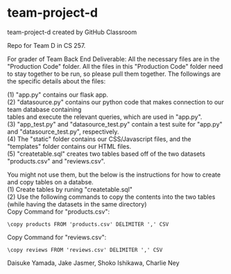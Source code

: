 # team-project-d
team-project-d created by GitHub Classroom

Repo for Team D in CS 257. 

For grader of Team Back End Deliverable:
All the necessary files are in the "Production Code" folder. All the files
in this "Production Code" folder need to stay together to be run, so please pull
them together. The followings are the specific details about the files:

(1) "app.py" contains our flask app. <br>
(2) "datasource.py" contains our python code that makes connection to our team database containing<br>
tables and execute the relevant queries, which are used in "app.py".<br>
(3) "app_test.py" and "datasource_test.py" contain a test suite for "app.py" and 
"datasource_test.py", respectively.<br>
(4) The "static" folder contains our CSS/Javascript files, and the "templates" folder contains our HTML files.<br>
(5) "createtable.sql" creates two tables based off of the two datasets "products.csv" and "reviews.csv".<br>

You might not use them, but the below is the instructions for how to create and copy tables on a databse.<br>
(1) Create tables by runing "createtable.sql" <br>
(2) Use the following commands to copy the contents into the two tables (while having the datasets in the same directory)<br>
Copy Command for "products.csv": <br>
```
\copy products FROM 'products.csv' DELIMITER ',' CSV
```
Copy Command for "reviews.csv": <br>
```
\copy reviews FROM 'reviews.csv' DELIMITER ',' CSV
```

Daisuke Yamada, Jake Jasmer, Shoko Ishikawa, Charlie Ney


